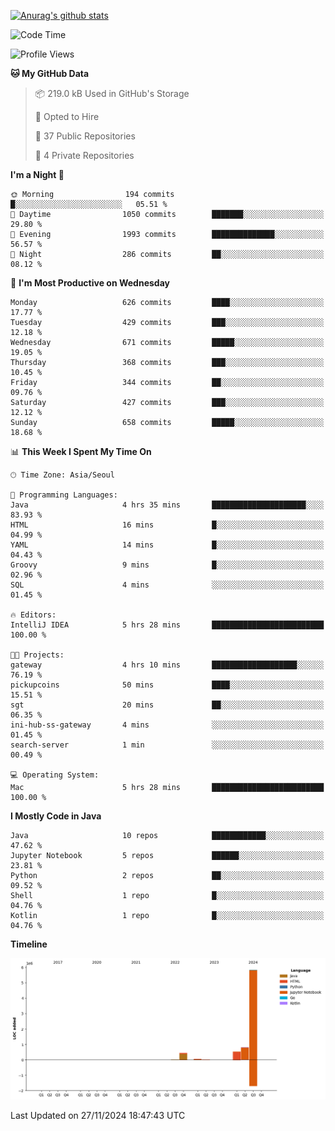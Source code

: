 [![Anurag's github stats](https://github-readme-stats.vercel.app/api?username=hajubal)](https://github.com/anuraghazra/github-readme-stats)

<!--START_SECTION:waka-->
![Code Time](http://img.shields.io/badge/Code%20Time-138%20hrs%205%20mins-blue)

![Profile Views](http://img.shields.io/badge/Profile%20Views-0-blue)

**🐱 My GitHub Data** 

> 📦 219.0 kB Used in GitHub's Storage 
 > 
> 💼 Opted to Hire
 > 
> 📜 37 Public Repositories 
 > 
> 🔑 4 Private Repositories 
 > 
**I'm a Night 🦉** 

```text
🌞 Morning                194 commits         █░░░░░░░░░░░░░░░░░░░░░░░░   05.51 % 
🌆 Daytime                1050 commits        ███████░░░░░░░░░░░░░░░░░░   29.80 % 
🌃 Evening                1993 commits        ██████████████░░░░░░░░░░░   56.57 % 
🌙 Night                  286 commits         ██░░░░░░░░░░░░░░░░░░░░░░░   08.12 % 
```
📅 **I'm Most Productive on Wednesday** 

```text
Monday                   626 commits         ████░░░░░░░░░░░░░░░░░░░░░   17.77 % 
Tuesday                  429 commits         ███░░░░░░░░░░░░░░░░░░░░░░   12.18 % 
Wednesday                671 commits         █████░░░░░░░░░░░░░░░░░░░░   19.05 % 
Thursday                 368 commits         ███░░░░░░░░░░░░░░░░░░░░░░   10.45 % 
Friday                   344 commits         ██░░░░░░░░░░░░░░░░░░░░░░░   09.76 % 
Saturday                 427 commits         ███░░░░░░░░░░░░░░░░░░░░░░   12.12 % 
Sunday                   658 commits         █████░░░░░░░░░░░░░░░░░░░░   18.68 % 
```


📊 **This Week I Spent My Time On** 

```text
🕑︎ Time Zone: Asia/Seoul

💬 Programming Languages: 
Java                     4 hrs 35 mins       █████████████████████░░░░   83.93 % 
HTML                     16 mins             █░░░░░░░░░░░░░░░░░░░░░░░░   04.99 % 
YAML                     14 mins             █░░░░░░░░░░░░░░░░░░░░░░░░   04.43 % 
Groovy                   9 mins              █░░░░░░░░░░░░░░░░░░░░░░░░   02.96 % 
SQL                      4 mins              ░░░░░░░░░░░░░░░░░░░░░░░░░   01.45 % 

🔥 Editors: 
IntelliJ IDEA            5 hrs 28 mins       █████████████████████████   100.00 % 

🐱‍💻 Projects: 
gateway                  4 hrs 10 mins       ███████████████████░░░░░░   76.19 % 
pickupcoins              50 mins             ████░░░░░░░░░░░░░░░░░░░░░   15.51 % 
sgt                      20 mins             ██░░░░░░░░░░░░░░░░░░░░░░░   06.35 % 
ini-hub-ss-gateway       4 mins              ░░░░░░░░░░░░░░░░░░░░░░░░░   01.45 % 
search-server            1 min               ░░░░░░░░░░░░░░░░░░░░░░░░░   00.49 % 

💻 Operating System: 
Mac                      5 hrs 28 mins       █████████████████████████   100.00 % 
```

**I Mostly Code in Java** 

```text
Java                     10 repos            ████████████░░░░░░░░░░░░░   47.62 % 
Jupyter Notebook         5 repos             ██████░░░░░░░░░░░░░░░░░░░   23.81 % 
Python                   2 repos             ██░░░░░░░░░░░░░░░░░░░░░░░   09.52 % 
Shell                    1 repo              █░░░░░░░░░░░░░░░░░░░░░░░░   04.76 % 
Kotlin                   1 repo              █░░░░░░░░░░░░░░░░░░░░░░░░   04.76 % 
```



**Timeline**

![Lines of Code chart](https://raw.githubusercontent.com/hajubal/hajubal/main/assets/bar_graph.png)


 Last Updated on 27/11/2024 18:47:43 UTC
<!--END_SECTION:waka-->